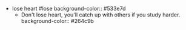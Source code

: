 - lose heart #lose
  background-color:: #533e7d
	- Don't lose heart, you'll catch up with others if you study harder.
	  background-color:: #264c9b